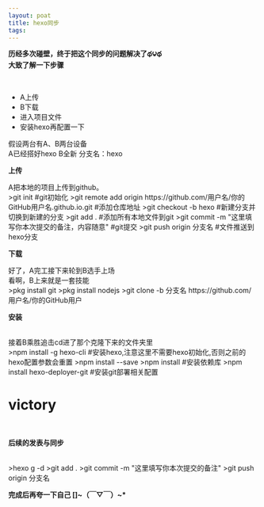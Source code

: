 ```yaml
---
layout: poat
title: hexo同步
tags:
---
```

<p><b>历经多次碰壁，终于把这个同步的问题解决了థ౪థ<br>
大致了解一下步骤</b></p><br>
<ul>
<li>A上传</li>
<li>B下载</li>
<li>进入项目文件</li>
<li>安装hexo再配置一下</li>
</ul>
假设两台有A、B两台设备<br>A已经搭好hexo  B全新 分支名：hexo
<br>
<p><b>上传</b></p>
A把本地的项目上传到github。<br>
>git init #git初始化 
>git remote add origin https://github.com/用户名/你的GitHub用户名.github.io.git #添加仓库地址 
>git checkout -b hexo #新建分支并切换到新建的分支 
>git add . #添加所有本地文件到git 
>git commit -m "这里填写你本次提交的备注，内容随意" #git提交 
>git push origin 分支名 #文件推送到hexo分支
<br>
<p><b>下载</b></p>
好了，A完工接下来轮到B选手上场<br>
看啊，B上来就是一套技能<br>
>pkg install git
>pkg install nodejs
>git clone -b 分支名 https://github.com/用户名/你的GitHub用户

<p><b>安装</b></p>
<br>接着B乘胜追击cd进了那个克隆下来的文件夹里<br>
>npm install -g hexo-cli #安装hexo,注意这里不需要hexo初始化,否则之前的hexo配置参数会重置 
>npm install --save
>npm install #安装依赖库 
>npm install hexo-deployer-git #安装git部署相关配置
<br>
<h1>victory</h1><br>

<p><b>后续的发表与同步</b></p>
<br>
>hexo g -d
>git add . 
>git commit -m "这里填写你本次提交的备注" 
>git push origin 分支名
<br>
<p><b>完成后再夸一下自己 []~（￣▽￣）~*</b></p>